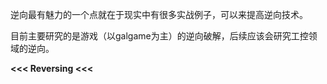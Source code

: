 逆向最有魅力的一个点就在于现实中有很多实战例子，可以来提高逆向技术。

目前主要研究的是游戏（以galgame为主）的逆向破解，后续应该会研究工控领域的逆向。

**<<< Reversing <<<**
